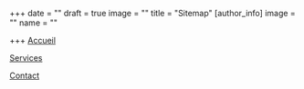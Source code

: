 +++
date = ""
draft = true
image = ""
title = "Sitemap"
[author_info]
image = ""
name = ""

+++
[Accueil](http://saint-ismier-immobilier.netlify.app "Accueil")

[Services](http://saint-ismier-immobilier.netlify.app/about)

[Contact](http://saint-ismier-immobilier.netlify.app/contact "Contact")